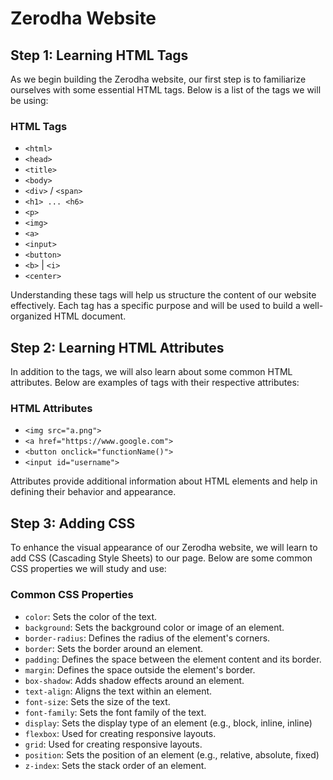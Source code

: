 # Zerodha Website

## Step 1: Learning HTML Tags

As we begin building the Zerodha website, our first step is to familiarize ourselves with some essential HTML tags. Below is a list of the tags we will be using:

### HTML Tags

- `<html>`
- `<head>`
- `<title>`
- `<body>`
- `<div>` / `<span>`
- `<h1> ... <h6>`
- `<p>`
- `<img>`
- `<a>`
- `<input>`
- `<button>`
- `<b>` | `<i>`
- `<center>`

Understanding these tags will help us structure the content of our website effectively. Each tag has a specific purpose and will be used to build a well-organized HTML document.

## Step 2: Learning HTML Attributes

In addition to the tags, we will also learn about some common HTML attributes. Below are examples of tags with their respective attributes:

### HTML Attributes

- `<img src="a.png">`
- `<a href="https://www.google.com">`
- `<button onclick="functionName()">`
- `<input id="username">`

Attributes provide additional information about HTML elements and help in defining their behavior and appearance.

## Step 3: Adding CSS

To enhance the visual appearance of our Zerodha website, we will learn to add CSS (Cascading Style Sheets) to our page. Below are some common CSS properties we will study and use:

### Common CSS Properties

- `color`: Sets the color of the text.
- `background`: Sets the background color or image of an element.
- `border-radius`: Defines the radius of the element's corners.
- `border`: Sets the border around an element.
- `padding`: Defines the space between the element content and its border.
- `margin`: Defines the space outside the element's border.
- `box-shadow`: Adds shadow effects around an element.
- `text-align`: Aligns the text within an element.
- `font-size`: Sets the size of the text.
- `font-family`: Sets the font family of the text.
- `display`: Sets the display type of an element (e.g., block, inline, inline)
- `flexbox`: Used for creating responsive layouts.
- `grid`: Used for creating responsive layouts.
- `position`: Sets the position of an element (e.g., relative, absolute, fixed)
- `z-index`: Sets the stack order of an element.